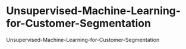 # Unsupervised-Machine-Learning-for-Customer-Segmentation
Unsupervised-Machine-Learning-for-Customer-Segmentation
